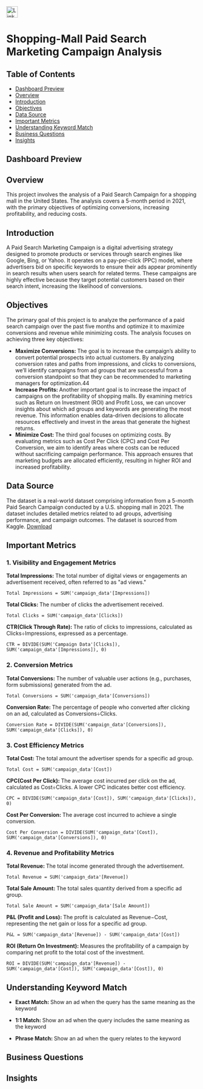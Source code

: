 <a href="https://www.linkedin.com/in/kshitija-chilbule-b98515309/" target="_blank">
  <img src="https://img.shields.io/badge/LinkedIn-Connect-blue?style=flat&logo=linkedin" alt="LinkedIn Badge" style="height: 30px; width: auto;">
</a>

# Shopping-Mall Paid Search Marketing Campaign Analysis
## Table of Contents
- [Dashboard Preview](#dashboard-preview)
- [Overview](#overview)
- [Introduction](#introduction)
- [Objectives](#objectives)
- [Data Source](#data-source)
- [Important Metrics](#important-metrics)
- [Understanding Keyword Match](#understanding-keyword-match)
- [Business Questions](#business-questions)
- [Insights](#insights)

## Dashboard Preview
## Overview
This project involves the analysis of a Paid Search Campaign for a shopping mall in the United States. The analysis covers a 5-month period in 2021, with the primary objectives of optimizing conversions, increasing profitability, and reducing costs.

## Introduction
A Paid Search Marketing Campaign is a digital advertising strategy designed to promote products or services through search engines like Google, Bing, or Yahoo. It operates on a pay-per-click (PPC) model, where advertisers bid on specific keywords to ensure their ads appear prominently in search results when users search for related terms. These campaigns are highly effective because they target potential customers based on their search intent, increasing the likelihood of conversions.

## Objectives
The primary goal of this project is to analyze the performance of a paid search campaign over the past five months and optimize it to maximize conversions and revenue while minimizing costs. The analysis focuses on achieving three key objectives:

- <b>Maximize Conversions: </b> The goal is to increase the campaign’s ability to convert potential prospects into actual customers. By analyzing conversion rates and paths from impressions, and clicks to conversions, we’ll identify campaigns from ad groups that are successful from a conversion standpoint so that they can be recommended to marketing managers for optimization.44
- <b>Increase Profits: </b> Another important goal is to increase the impact of campaigns on the profitability of shopping malls. By examining metrics such as Return on Investment (ROI) and Profit Loss, we can uncover insights about which ad groups and keywords are generating the most revenue. This information enables data-driven decisions to allocate resources effectively and invest in the areas that generate the highest returns.
- <b>Minimize Cost: </b> The third goal focuses on optimizing costs. By evaluating metrics such as Cost Per Click (CPC) and Cost Per Conversion, we aim to identify areas where costs can be reduced without sacrificing campaign performance. This approach ensures that marketing budgets are allocated efficiently, resulting in higher ROI and increased profitability.

## Data Source
The dataset is a real-world dataset comprising information from a 5-month Paid Search Campaign conducted by a U.S. shopping mall in 2021. The dataset includes detailed metrics related to ad groups, advertising performance, and campaign outcomes.
The dataset is sourced from Kaggle. [Download](https://www.kaggle.com/datasets/marceaxl82/shopping-mall-paid-search-campaign-dataset?resource=download)

## Important Metrics

### 1. Visibility and Engagement Metrics
<b>Total Impressions: </b> The total number of digital views or engagements an advertisement received, often referred to as "ad views."
```
Total Impressions = SUM('campaign_data'[Impressions])
```
<b>Total Clicks: </b> The number of clicks the advertisement received.
```
Total Clicks = SUM('campaign_data'[Clicks])
```
<b>CTR(Click Through Rate): </b> The ratio of clicks to impressions, calculated as Clicks÷Impressions, expressed as a percentage.
```
CTR = DIVIDE(SUM('Campaign Data'[Clicks]), SUM('campaign_data'[Impressions]), 0)
```
### 2. Conversion Metrics
<b>Total Conversions: </b> The number of valuable user actions (e.g., purchases, form submissions) generated from the ad.
```
Total Conversions = SUM('campaign_data'[Conversions])
```

<b>Conversion Rate: </b> The percentage of people who converted after clicking on an ad, calculated as Conversions÷Clicks.
```
Conversion Rate = DIVIDE(SUM('campaign_data'[Conversions]), SUM('campaign_data'[Clicks]), 0)
```

### 3. Cost Efficiency Metrics
<b>Total Cost: </b> The total amount the advertiser spends for a specific ad group.
```
Total Cost = SUM('campaign_data'[Cost])
```

<b>CPC(Cost Per Click): </b> The average cost incurred per click on the ad, calculated as Cost÷Clicks. A lower CPC indicates better cost efficiency.
```
CPC = DIVIDE(SUM('campaign_data'[Cost]), SUM('campaign_data'[Clicks]), 0)
```

<b>Cost Per Conversion: </b> The average cost incurred to achieve a single conversion.
```
Cost Per Conversion = DIVIDE(SUM('campaign_data'[Cost]), SUM('campaign_data'[Conversions]), 0)
```

### 4. Revenue and Profitability Metrics
<b>Total Revenue: </b> The total income generated through the advertisement.
```
Total Revenue = SUM('campaign_data'[Revenue])
```

<b>Total Sale Amount: </b> The total sales quantity derived from a specific ad group.
```
Total Sale Amount = SUM('campaign_data'[Sale Amount])
```

<b>P&L (Profit and Loss): </b> The profit is calculated as Revenue−Cost, representing the net gain or loss for a specific ad group.
```
P&L = SUM('campaign_data'[Revenue]) - SUM('campaign_data'[Cost])
```

<b>ROI (Return On Investment): </b> Measures the profitability of a campaign by comparing net profit to the total cost of the investment. 
```
ROI = DIVIDE(SUM('campaign_data'[Revenue]) - SUM('campaign_data'[Cost]), SUM('campaign_data'[Cost]), 0)
```

## Understanding Keyword Match
- <b>Exact Match: </b> Show an ad when the query has the same meaning as the keyword

- <b>1:1 Match: </b>  Show an ad when the query includes the same meaning as the keyword

- <b>Phrase Match: </b> Show an ad when the query relates to the keyword

## Business Questions

## Insights
